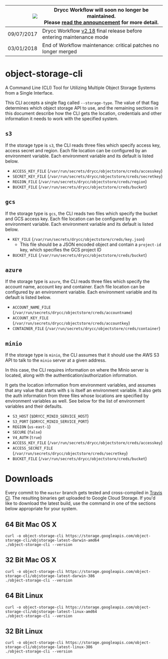 
|![](https://upload.wikimedia.org/wikipedia/commons/thumb/1/17/Warning.svg/156px-Warning.svg.png) | Drycc Workflow will soon no longer be maintained.<br />Please [read the announcement](https://drycc.com/blog/2017/drycc-workflow-final-release/) for more detail. |
|---:|---|
| 09/07/2017 | Drycc Workflow [v2.18][] final release before entering maintenance mode |
| 03/01/2018 | End of Workflow maintenance: critical patches no longer merged |

# object-storage-cli
A Command Line (CLI) Tool for Utilizing Multiple Object Storage Systems from a Single Interface.

This CLI accepts a single flag called `--storage-type`. The value of that flag determines which object storage API to use, and the remaining sections in this document describe how the CLI gets the location, credentials and other information it needs to work with the specified system.

## `s3`

If the storage type is `s3`, the CLI reads three files which specify access key, access secret and region. Each file location can be configured by an environment variable. Each environment variable and its default is listed below.

- `ACCESS_KEY_FILE` (`/var/run/secrets/drycc/objectstore/creds/accesskey`)
- `SECRET_KEY_FILE` (`/var/run/secrets/drycc/objectstore/creds/secretkey`)
- `REGION_FILE` (`/var/run/secrets/drycc/objectstore/creds/region`)
- `BUCKET_FILE` (`/var/run/secrets/drycc/objectstore/creds/bucket`)

## `gcs`

If the storage type is `gcs`, the CLI reads two files which specify the bucket and GCS access key. Each file location can be configured by an environment variable. Each environment variable and its default is listed below.

- `KEY_FILE` (`/var/run/secrets/drycc/objectstore/creds/key.json`)
	- This file should be a JSON encoded object and contain a `project-id` key, which specifies the GCS project ID
- `BUCKET_FILE` (`/var/run/secrets/drycc/objectstore/creds/bucket`)

## `azure`

If the storage type is `azure`, the CLI reads three files which specify the account name, account key and container. Each file location can be configured by an environment variable. Each environment variable and its default is listed below.

- `ACCOUNT_NAME_FILE` (`/var/run/secrets/drycc/objectstore/creds/accountname`)
- `ACCOUNT_KEY_FILE` (`/var/run/secrets/drycc/objectstore/creds/accountkey`)
- `CONTAINER_FILE` (`/var/run/secrets/drycc/objectstore/creds/container`)

## `minio`

If the storage type is `minio`, the CLI assumes that it should use the AWS S3 API to talk to the `minio` server at a given address.

In this case, the CLI requires information on where the Minio server is located, along with the authentication/authorization information.

It gets the location information from environment variables, and assumes that any value that starts with `$` is itself an environment variable. It also gets the auth information from three files whose locations are specified by environment variables as well. See below for the list of environment variables and their defaults.

- `S3_HOST` (`$DRYCC_MINIO_SERVICE_HOST`)
- `S3_PORT` (`$DRYCC_MINIO_SERVICE_PORT`)
- `REGION` (`us-east-1`)
- `SECURE` (`false`)
- `V4_AUTH` (`true`)
- `ACCESS_KEY_FILE` (`/var/run/secrets/drycc/objectstore/creds/accesskey`)
- `ACCESS_SECRET_FILE` (`/var/run/secrets/drycc/objectstore/creds/secretkey`)
- `BUCKET_FILE` (`/var/run/secrets/drycc/objectstore/creds/bucket`)

# Downloads

Every commit to the `master` branch gets tested and cross-compiled in [Travis CI](https://travis-ci.com/drycc/object-storage-cli). The resulting binaries get uploaded to Google Cloud Storage. If you'd like to download the latest build, use the command in one of the sections below appropriate for your system.

## 64 Bit Mac OS X

```console
curl -o object-storage-cli https://storage.googleapis.com/object-storage-cli/objstorage-latest-darwin-amd64
./object-storage-cli --version
```

## 32 Bit Mac OS X

```console
curl -o object-storage-cli https://storage.googleapis.com/object-storage-cli/objstorage-latest-darwin-386
./object-storage-cli --version
```

## 64 Bit Linux

```console
curl -o object-storage-cli https://storage.googleapis.com/object-storage-cli/objstorage-latest-linux-amd64
./object-storage-cli --version
```

## 32 Bit Linux

```console
curl -o object-storage-cli https://storage.googleapis.com/object-storage-cli/objstorage-latest-linux-386
./object-storage-cli --version
```

[v2.18]: https://github.com/drycc/workflow/releases/tag/v2.18.0
